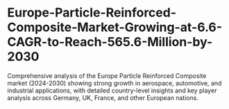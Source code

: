# Europe-Particle-Reinforced-Composite-Market-Growing-at-6.6-CAGR-to-Reach-565.6-Million-by-2030
Comprehensive analysis of the Europe Particle Reinforced Composite market (2024-2030) showing strong growth in aerospace, automotive, and industrial applications, with detailed country-level insights and key player analysis across Germany, UK, France, and other European nations.

